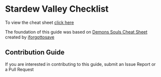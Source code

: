 # Stardew Valley Checklist

To view the cheat sheet [click here](http://mikiitakagi.github.io/stardew-valley-checklist/)

The foundation of this guide was based on [Demons Souls Cheat Sheet](https://github.com/iforgottosave/demons-souls-cheat-sheet) created by [iforgottosave](https://github.com/iforgottosave)

## Contribution Guide

If you are interested in contributing to this guide, submit an Issue Report or a Pull Request
